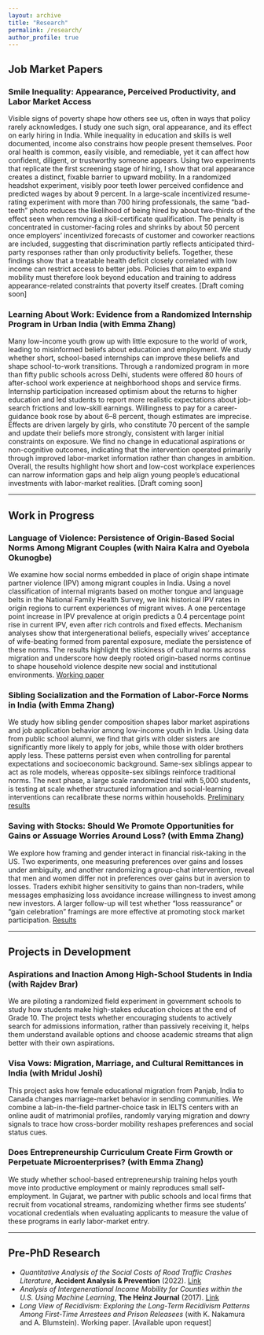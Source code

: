```yaml
---
layout: archive
title: "Research"
permalink: /research/
author_profile: true
---
```


## Job Market Papers

### **Smile Inequality: Appearance, Perceived Productivity, and Labor Market Access**
Visible signs of poverty shape how others see us, often in ways that policy rarely acknowledges. I study one such sign, oral appearance, and its effect on early hiring in India. While inequality in education and skills is well documented, income also constrains how people present themselves. Poor oral health is common, easily visible, and remediable, yet it can affect how confident, diligent, or trustworthy someone appears. Using two experiments that replicate the first screening stage of hiring, I show that oral appearance creates a distinct, fixable barrier to upward mobility. In a randomized headshot experiment, visibly poor teeth lower perceived confidence and predicted wages by about 9 percent. In a large-scale incentivized resume-rating experiment with more than 700 hiring professionals, the same “bad-teeth” photo reduces the likelihood of being hired by about two-thirds of the effect seen when removing a skill-certificate qualification. The penalty is concentrated in customer-facing roles and shrinks by about 50 percent once employers’ incentivized forecasts of customer and coworker reactions are included, suggesting that discrimination partly reflects anticipated third-party responses rather than only productivity beliefs. Together, these findings show that a treatable health deficit closely correlated with low income can restrict access to better jobs. Policies that aim to expand mobility must therefore look beyond education and training to address appearance-related constraints that poverty itself creates. [Draft coming soon]

### **Learning About Work: Evidence from a Randomized Internship Program in Urban India**  (with Emma Zhang)
Many low-income youth grow up with little exposure to the world of work, leading to misinformed beliefs about education and employment. We study whether short, school-based internships can improve these beliefs and shape school-to-work transitions. Through a randomized program in more than fifty public schools across Delhi, students were offered 80 hours of after-school work experience at neighborhood shops and service firms. Internship participation increased optimism about the returns to higher education and led students to report more realistic expectations about job-search frictions and low-skill earnings. Willingness to pay for a career-guidance book rose by about 6–8 percent, though estimates are imprecise. Effects are driven largely by girls, who constitute 70 percent of the sample and update their beliefs more strongly, consistent with larger initial constraints on exposure. We find no change in educational aspirations or non-cognitive outcomes, indicating that the intervention operated primarily through improved labor-market information rather than changes in ambition. Overall, the results highlight how short and low-cost workplace experiences can narrow information gaps and help align young people’s educational investments with labor-market realities. [Draft coming soon]

---

## Work in Progress

### **Language of Violence: Persistence of Origin-Based Social Norms Among Migrant Couples** (with Naira Kalra and Oyebola Okunogbe)  
We examine how social norms embedded in place of origin shape intimate partner violence (IPV) among migrant couples in India. Using a novel classification of internal migrants based on mother tongue and language belts in the National Family Health Survey, we link historical IPV rates in origin regions to current experiences of migrant wives. A one percentage point increase in IPV prevalence at origin predicts a 0.4 percentage point rise in current IPV, even after rich controls and fixed effects. Mechanism analyses show that intergenerational beliefs, especially wives’ acceptance of wife-beating formed from parental exposure, mediate the persistence of these norms. The results highlight the stickiness of cultural norms across migration and underscore how deeply rooted origin-based norms continue to shape household violence despite new social and institutional environments.
[Working paper](https://www.dropbox.com/scl/fi/8ng8cn338xy0yrdj81m85/Language-of-Violence.pdf?rlkey=6owg4r2wpa3pxzrw4qmh8mpne&dl=0)

### **Sibling Socialization and the Formation of Labor-Force Norms in India** (with Emma Zhang)  
We study how sibling gender composition shapes labor market aspirations and job application behavior among low-income youth in India. Using data from public school alumni, we find that girls with older sisters are significantly more likely to apply for jobs, while those with older brothers apply less. These patterns persist even when controlling for parental expectations and socioeconomic background. Same-sex siblings appear to act as role models, whereas opposite-sex siblings reinforce traditional norms. The next phase, a large scale randomized trial with 5,000 students, is testing at scale whether structured information and social-learning interventions can recalibrate these norms within households. [Preliminary results](https://www.dropbox.com/scl/fi/zm35nzz2zk243265rh4y6/Sibling-Socialization-and-the-Formation-of-Labor-Force-Norms-in-India.pdf?rlkey=hs8ca0wyx8ki4779nzjq9ntpx&dl=0)

### **Saving with Stocks: Should We Promote Opportunities for Gains or Assuage Worries Around Loss?** (with Emma Zhang)  
We explore how framing and gender interact in financial risk-taking in the US. Two experiments, one measuring preferences over gains and losses under ambiguity, and another randomizing a group-chat intervention, reveal that men and women differ not in preferences over gains but in aversion to losses. Traders exhibit higher sensitivity to gains than non-traders, while messages emphasizing loss avoidance increase willingness to invest among new investors. A larger follow-up will test whether “loss reassurance” or “gain celebration” framings are more effective at promoting stock market participation. [Results](https://www.dropbox.com/scl/fi/s0qvh67u7np9jyzeitv6q/Saving-with-Stocks.pdf?rlkey=3a7et31imuptpov5pynwx76h9&dl=0)

---

## Projects in Development

### **Aspirations and Inaction Among High-School Students in India** (with Rajdev Brar)  
We are piloting a randomized field experiment in government schools to study how students make high-stakes education choices at the end of Grade 10. The project tests whether encouraging students to actively search for admissions information, rather than passively receiving it, helps them understand available options and choose academic streams that align better with their own aspirations.

### **Visa Vows: Migration, Marriage, and Cultural Remittances in India** (with Mridul Joshi)  
This project asks how female educational migration from Panjab, India to Canada changes marriage-market behavior in sending communities. We combine a lab-in-the-field partner-choice task in IELTS centers with an online audit of matrimonial profiles, randomly varying migration and dowry signals to trace how cross-border mobility reshapes preferences and social status cues.

### **Does Entrepreneurship Curriculum Create Firm Growth or Perpetuate Microenterprises?** (with Emma Zhang)  
We study whether school-based entrepreneurship training helps youth move into productive employment or mainly reproduces small self-employment. In Gujarat, we partner with public schools and local firms that recruit from vocational streams, randomizing whether firms see students’ vocational credentials when evaluating applicants to measure the value of these programs in early labor-market entry.

---

## Pre-PhD Research

- *Quantitative Analysis of the Social Costs of Road Traffic Crashes Literature*, **Accident Analysis & Prevention** (2022).  [Link](https://www.sciencedirect.com/science/article/abs/pii/S0001457521003134)
- *Analysis of Intergenerational Income Mobility for Counties within the U.S. Using Machine Learning*, **The Heinz Journal** (2017).  [Link](https://www.researchgate.net/publication/396443371_Analysis_of_Intergenerational_Income_Mobility_for_Counties_Within_the_US_Using_Machine_Learning)  
- *Long View of Recidivism: Exploring the Long-Term Recidivism Patterns Among First-Time Arrestees and Prison Releasees* (with K. Nakamura and A. Blumstein). Working paper. [Available upon request]

